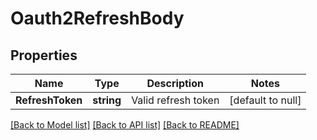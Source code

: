# Oauth2RefreshBody

## Properties
Name | Type | Description | Notes
------------ | ------------- | ------------- | -------------
**RefreshToken** | **string** | Valid refresh token | [default to null]

[[Back to Model list]](../README.md#documentation-for-models) [[Back to API list]](../README.md#documentation-for-api-endpoints) [[Back to README]](../README.md)

